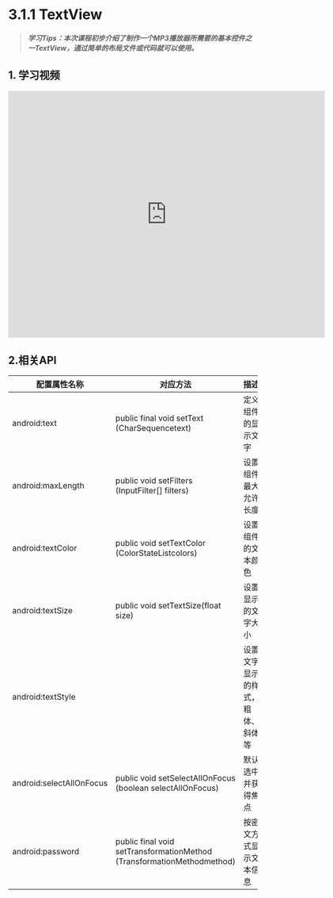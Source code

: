 # 3.1.1 TextView

>##### 学习Tips：本次课程初步介绍了制作一个MP3播放器所需要的基本控件之一TextView，通过简单的布局文件或代码就可以使用。

## 1. 学习视频

<iframe frameborder="0" width="640" height="498" src="https://v.qq.com/iframe/player.html?vid=z0180bhmznp&tiny=0&auto=0" allowfullscreen></iframe>

## 2.相关API

| 配置属性名称 | 对应方法 | 描述 |
| -- | -- | -- |
| android:text | public final void setText (CharSequencetext) | 定义组件的显示文字 |
| android:maxLength | public void setFilters (InputFilter[] filters) | 设置组件最大允许长度 |
| android:textColor | public void setTextColor (ColorStateListcolors) | 设置组件的文本颜色 |
| android:textSize | public void setTextSize(float size) | 设置显示的文字大小 |
| android:textStyle |   | 设置文字显示的样式，粗体、斜体等 |
| android:selectAllOnFocus | public void setSelectAllOnFocus (boolean selectAllOnFocus) | 默认选中并获得焦点 |
| android:password | public final void setTransformationMethod (TransformationMethodmethod) | 按密文方式显示文本信息 |
